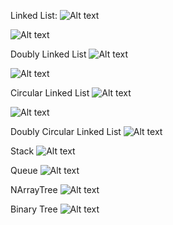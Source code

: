 Linked List:
![Alt text](LLoutput.png)

![Alt text](LLoutput2.png)

Doubly Linked List
![Alt text](DLLoutput.png)

![Alt text](DLLoutput2.png)

Circular Linked List
![Alt text](CLLoutput.png)

![Alt text](CLLoutput2.png)

Doubly Circular Linked List
![Alt text](CDLLoutput.png)

Stack
![Alt text](Stack.png)

Queue
![Alt text](Queue.png)

NArrayTree
![Alt text](NArrayTreeoutput.png)

Binary Tree
![Alt text](BinaryTreeoutput.png)